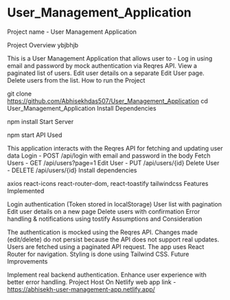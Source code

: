 # User_Management_Application

Project name - User Management Application

Project Overview
ybjbhjb

This is a User Management Application that allows user to -
Log in using email and password by mock authentication via Reqres API.
View a paginated list of users.
Edit user details on a separate Edit User page.
Delete users from the list.
How to run the Project

git clone https://github.com/Abhisekhdas507/User_Management_Application
cd User_Management_Application
Install Dependencies

npm install
Start Server

npm start
API Used

This application interacts with the Reqres API for fetching and updating user data
Login - POST /api/login with email and password in the body
Fetch Users - GET /api/users?page=1
Edit User - PUT /api/users/{id}
Delete User - DELETE /api/users/{id}
Install dependencies

axios
react-icons
react-router-dom,
react-toastify
tailwindcss
Features Implemented

Login authentication (Token stored in localStorage)
User list with pagination
Edit user details on a new page
Delete users with confirmation
Error handling & notifications using tostify
Assumptions and Consideration

The authentication is mocked using the Reqres API.
Changes made (edit/delete) do not persist because the API does not support real updates.
Users are fetched using a paginated API request.
The app uses React Router for navigation.
Styling is done using Tailwind CSS.
Future Improvements

Implement real backend authentication.
Enhance user experience with better error handling.
Project Host On Netlify
web app link - https://abhisekh-user-management-app.netlify.app/
